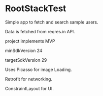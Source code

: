 # RootStackTest

Simple app to fetch and search sample users.

Data is fetched from reqres.in API.

project implements MVP

minSdkVersion 24
 
targetSdkVersion 29

Uses Picasso for image Loading.

Retrofit for networking.

ConstraintLayout for UI.
